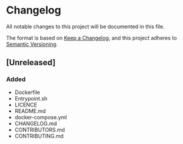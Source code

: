 # Changelog
All notable changes to this project will be documented in this file.

The format is based on [Keep a Changelog](https://keepachangelog.com/en/1.0.0/),
and this project adheres to [Semantic Versioning](https://semver.org/spec/v2.0.0.html).

## [Unreleased]
### Added
- Dockerfile
- Entrypoint.sh
- LICENCE
- README.md
- docker-compose.yml
- CHANGELOG.md
- CONTRIBUTORS.md
- CONTRIBUTING.md